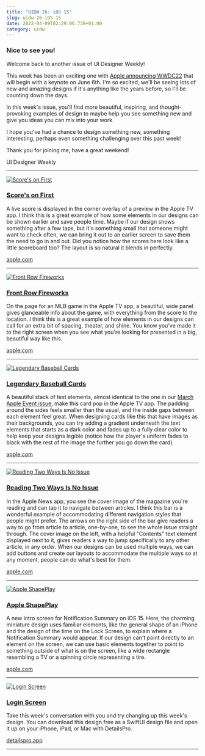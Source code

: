 ```yaml
---
title: "UIDW 26: iOS 15"
slug: uidw-26-iOS-15
date: 2022-04-09T02:29:06.738+01:00
category: uidw
---
```


### Nice to see you!

Welcome back to another issue of UI Designer Weekly!

This week has been an exciting one with [Apple announcing WWDC22](https://cur.at/uf4KGYX?m=web) that will begin with a keynote on June 6th. I'm so excited, we'll be seeing lots of new and amazing designs if it's anything like the years before, so I'll be counting down the days.

In this week's issue, you'll find more beautiful, inspiring, and thought-provoking examples of design to maybe help you see something new and give you ideas you can mix into your work.

I hope you've had a chance to design something new, something interesting, perhaps even something challenging over this past week!

Thank you for joining me, have a great weekend!

 UI Designer Weekly 

---

[![](https://assets.sahandnayebaziz.org/score's-on-first.jpeg "Score's on First")](https://cur.at/fo73Qv5?m=web) 

### [Score's on First](https://cur.at/fo73Qv5?m=web)

A live score is displayed in the corner overlay of a preview in the Apple TV app. I think this is a great example of how some elements in our designs can be shown earlier and save people time. Maybe if our design shows something after a few taps, but it's something small that someone might want to check often, we can bring it out to an earlier screen to save them the need to go in and out. Did you notice how the scores here look like a little scoreboard too? The layout is so natural it blends in perfectly.

[apple.com](https://cur.at/fo73Qv5?m=web) 

---

[![](https://assets.sahandnayebaziz.org/front-row-fireworks.jpeg "Front Row Fireworks")](https://cur.at/vtKMdNv?m=web) 

### [Front Row Fireworks](https://cur.at/vtKMdNv?m=web)

On the page for an MLB game in the Apple TV app, a beautiful, wide panel gives glanceable info about the game, with everything from the score to the location. I think this is a great example of how elements in our designs can call for an extra bit of spacing, theater, and shine. You know you've made it to the right screen when you see what you're looking for presented in a big, beautiful way like this.

[apple.com](https://cur.at/vtKMdNv?m=web) 

---

[![](https://assets.sahandnayebaziz.org/legendary-baseball-cards.jpeg "Legendary Baseball Cards")](https://cur.at/BisE5PY?m=web) 

### [Legendary Baseball Cards](https://cur.at/BisE5PY?m=web)

A beautiful stack of text elements, almost identical to the one in our [March Apple Event issue](https://cur.at/qRiDd4p?m=web), make this card pop in the Apple TV app. The padding around the sides feels smaller than the usual, and the inside gaps between each element feel great. When designing cards like this that have images as their backgrounds, you can try adding a gradient underneath the text elements that starts as a dark color and fades up to a fully clear color to help keep your designs legible (notice how the player's uniform fades to black with the rest of the image the further you go down the card).

[apple.com](https://cur.at/BisE5PY?m=web) 

---

[![](https://assets.sahandnayebaziz.org/reading-two-ways-is-no-issue.jpeg "Reading Two Ways Is No Issue")](https://cur.at/GBlhG2J?m=web) 

### [Reading Two Ways Is No Issue](https://cur.at/GBlhG2J?m=web)

In the Apple News app, you see the cover image of the magazine you're reading and can tap it to navigate between articles. I think this bar is a wonderful example of accommodating different navigation styles that people might prefer. The arrows on the right side of the bar give readers a way to go from article to article, one-by-one, to see the whole issue straight through. The cover image on the left, with a helpful "Contents" text element displayed next to it, gives readers a way to jump specifically to any other article, in any order. When our designs can be used multiple ways, we can add buttons and create our layouts to accommodate the multiple ways so at any moment, people can do what's best for them.

[apple.com](https://cur.at/GBlhG2J?m=web) 

---

[![](https://assets.sahandnayebaziz.org/apple-shapeplay.jpeg "Apple ShapePlay")](https://cur.at/S9ZElah?m=web) 

### [Apple ShapePlay](https://cur.at/S9ZElah?m=web)

A new intro screen for Notification Summary on iOS 15\. Here, the charming miniature design uses familiar elements, like the general shape of an iPhone and the design of the time on the Lock Screen, to explain where a Notification Summary would appear. If our design can't point directly to an element on the screen, we can use basic elements together to point to something outside of what is on the screen, like a wide rectangle resembling a TV or a spinning circle representing a tire.

[apple.com](https://cur.at/S9ZElah?m=web) 

---

[![](https://assets.sahandnayebaziz.org/login-screen.jpeg "Login Screen")](https://cur.at/JESojCp?m=web) 

### [Login Screen](https://cur.at/JESojCp?m=web)

Take this week's conversation with you and try changing up this week's design. You can download this design free as a SwiftUI design file and open it up on your iPhone, iPad, or Mac with DetailsPro.

[detailspro.app](https://cur.at/JESojCp?m=web) 

---
